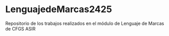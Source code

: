 # LenguajedeMarcas2425
Repositorio de los trabajos realizados en el módulo de Lenguaje de Marcas de CFGS ASIR
